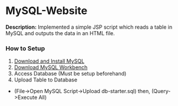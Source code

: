 # MySQL-Website
**Description:** Implemented a simple JSP script which reads a table in MySQL and outputs the data in an HTML file.

### How to Setup
1. [Download and Install MySQL](https://dev.mysql.com/downloads/)
2. [Download MySQL Workbench](https://www.mysql.com/products/workbench/)
3. Access Database (Must be setup beforehand)
4. Upload Table to Database 
- (File->Open MySQL Script->Upload db-starter.sql) then, (Query->Execute All)
